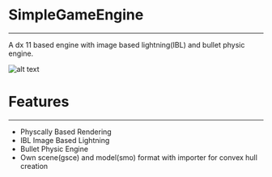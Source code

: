 # SimpleGameEngine
-------------------
A dx 11 based engine with image based lightning(IBL) and bullet physic engine. 

![alt text](https://raw.githubusercontent.com/Maximilian-Winter/SimpleGameEngine/blob/master/Simple_Game_Engine/data/Render%20Target%20Output/19_19_12-1_3_2016-Screenshot.bmp)

# Features
-------------------
* Physcally Based Rendering
* IBL Image Based Lightning
* Bullet Physic Engine
* Own scene(gsce) and model(smo) format with importer for convex hull creation
